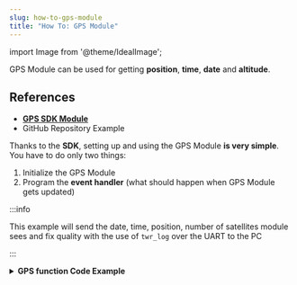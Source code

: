```yaml
---
slug: how-to-gps-module
title: "How To: GPS Module"
---
```

import Image from '@theme/IdealImage';

GPS Module can be used for getting **position**, **time**, **date** and **altitude**.

## References
- [**GPS SDK Module**](https://sdk.hardwario.com/group__twr__module__gps.html)
- GitHub Repository Example

Thanks to the **SDK**, setting up and using the GPS Module **is very simple**. You have to do only two things:

1. Initialize the GPS Module
2. Program the **event handler** (what should happen when GPS Module gets updated)

:::info

This example will send the date, time, position, number of satellites module sees and fix quality with the use of `twr_log` over the UART to the PC

:::

<details><summary><b>GPS function Code Example</b></summary>
<p>

  ```c showLineNumbers
  #include <application.h>

  twr_led_t led;
  twr_led_t gps_led_r;
  twr_led_t gps_led_g;

  void gps_module_event_handler(twr_module_gps_event_t event, void *event_param)
  {
      if (event == TWR_MODULE_GPS_EVENT_START)
      {
          twr_log_info("APP: Event TWR_MODULE_GPS_EVENT_START");

          twr_led_set_mode(&gps_led_g, TWR_LED_MODE_ON);
      }

      else if (event == TWR_MODULE_GPS_EVENT_STOP)
      {
          twr_log_info("APP: Event TWR_MODULE_GPS_EVENT_STOP");

          twr_led_set_mode(&gps_led_g, TWR_LED_MODE_OFF);
      }

      else if (event == TWR_MODULE_GPS_EVENT_UPDATE)
      {
          twr_led_pulse(&gps_led_r, 50);

          twr_module_gps_time_t time;

          if (twr_module_gps_get_time(&time))
          {
              twr_log_info("APP: Date: %04d-%02d-%02d",
                          time.year, time.month, time.day);

              twr_log_info("APP: Time: %02d:%02d:%02d",
                          time.hours, time.minutes, time.seconds);
          }

          twr_module_gps_position_t position;

          if (twr_module_gps_get_position(&position))
          {
              twr_log_info("APP: Lat: %03.5f", position.latitude);
              twr_log_info("APP: Lon: %03.5f", position.longitude);
          }

          twr_module_gps_altitude_t altitude;

          if (twr_module_gps_get_altitude(&altitude))
          {
              twr_log_info("APP: Altitude: %.1f %c", altitude.altitude, tolower(altitude.units));
          }

          twr_module_gps_quality_t quality;

          if (twr_module_gps_get_quality(&quality))
          {
              twr_log_info("APP: Fix quality: %d", quality.fix_quality);
              twr_log_info("APP: Satellites: %d", quality.satellites_tracked);
          }

          twr_module_gps_invalidate();
      }

      else if (event == TWR_MODULE_GPS_EVENT_ERROR)
      {
          twr_log_info("APP: Event TWR_MODULE_GPS_EVENT_ERROR");
      }
  }

  void application_init(void)
  {
      twr_log_init(TWR_LOG_LEVEL_DUMP, TWR_LOG_TIMESTAMP_ABS);

      twr_led_init(&led, TWR_GPIO_LED, false, false);
      twr_led_set_mode(&led, TWR_LED_MODE_ON);

      if (!twr_module_gps_init())
      {
          twr_log_error("APP: GPS Module initialization failed");
      }

      else
      {
          twr_module_gps_set_event_handler(gps_module_event_handler, NULL);
          twr_module_gps_start();
      }

      twr_led_init_virtual(&gps_led_r, TWR_MODULE_GPS_LED_RED, twr_module_gps_get_led_driver(), 0);
      twr_led_init_virtual(&gps_led_g, TWR_MODULE_GPS_LED_GREEN, twr_module_gps_get_led_driver(), 0);
  }
  ```

</p>
</details>
